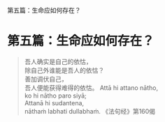 第五篇：生命应如何存在？

# 第五篇：生命应如何存在？

> 吾人确实是自己的依怙，  
> 除自己外谁能是吾人的依怙？  
> 善加调伏自己，  
> 吾人便能获得难得的依怙。 Attā hi attano nātho,  
> ko hi nātho paro siyā;  
> Attanā hi sudantena,  
> nāthaṁ labhati dullabhaṁ. 《法句经》第160偈